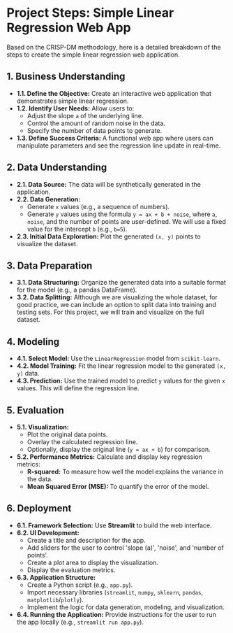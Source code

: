 # Project Steps: Simple Linear Regression Web App

Based on the CRISP-DM methodology, here is a detailed breakdown of the steps to create the simple linear regression web application.

## 1. Business Understanding

*   **1.1. Define the Objective:** Create an interactive web application that demonstrates simple linear regression.
*   **1.2. Identify User Needs:** Allow users to:
    *   Adjust the slope `a` of the underlying line.
    *   Control the amount of random noise in the data.
    *   Specify the number of data points to generate.
*   **1.3. Define Success Criteria:** A functional web app where users can manipulate parameters and see the regression line update in real-time.

## 2. Data Understanding

*   **2.1. Data Source:** The data will be synthetically generated in the application.
*   **2.2. Data Generation:**
    *   Generate `x` values (e.g., a sequence of numbers).
    *   Generate `y` values using the formula `y = ax + b + noise`, where `a`, `noise`, and the number of points are user-defined. We will use a fixed value for the intercept `b` (e.g., `b=5`).
*   **2.3. Initial Data Exploration:** Plot the generated `(x, y)` points to visualize the dataset.

## 3. Data Preparation

*   **3.1. Data Structuring:** Organize the generated data into a suitable format for the model (e.g., a pandas DataFrame).
*   **3.2. Data Splitting:** Although we are visualizing the whole dataset, for good practice, we can include an option to split data into training and testing sets. For this project, we will train and visualize on the full dataset.

## 4. Modeling

*   **4.1. Select Model:** Use the `LinearRegression` model from `scikit-learn`.
*   **4.2. Model Training:** Fit the linear regression model to the generated `(x, y)` data.
*   **4.3. Prediction:** Use the trained model to predict `y` values for the given `x` values. This will define the regression line.

## 5. Evaluation

*   **5.1. Visualization:**
    *   Plot the original data points.
    *   Overlay the calculated regression line.
    *   Optionally, display the original line (`y = ax + b`) for comparison.
*   **5.2. Performance Metrics:** Calculate and display key regression metrics:
    *   **R-squared:** To measure how well the model explains the variance in the data.
    *   **Mean Squared Error (MSE):** To quantify the error of the model.

## 6. Deployment

*   **6.1. Framework Selection:** Use **Streamlit** to build the web interface.
*   **6.2. UI Development:**
    *   Create a title and description for the app.
    *   Add sliders for the user to control 'slope (a)', 'noise', and 'number of points'.
    *   Create a plot area to display the visualization.
    *   Display the evaluation metrics.
*   **6.3. Application Structure:**
    *   Create a Python script (e.g., `app.py`).
    *   Import necessary libraries (`streamlit`, `numpy`, `sklearn`, `pandas`, `matplotlib`/`plotly`).
    *   Implement the logic for data generation, modeling, and visualization.
*   **6.4. Running the Application:** Provide instructions for the user to run the app locally (e.g., `streamlit run app.py`).
